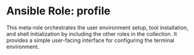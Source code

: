 # Ansible Role: profile

This meta-role orchestrates the user environment setup, tool installation, and shell initialization by including the other roles in the collection. It provides a simple user-facing interface for configuring the terminal environment.
